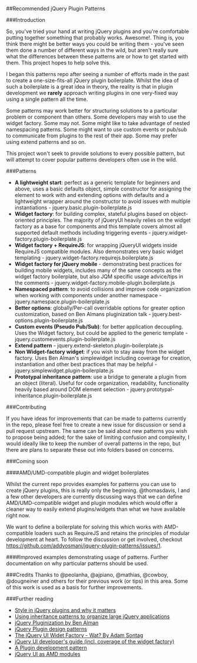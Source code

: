 ##Recommended jQuery Plugin Patterns

###Introduction

So, you've tried your hand at writing jQuery plugins and you're comfortable putting together something that probably works. Awesome!. Thing is, you think there might be better ways you could be writing them - you've seen them done a number of different ways in the wild, but aren't really sure what the differences between these patterns are or how to get started with them. This project hopes to help solve this.

I began this patterns repo after seeing a number of efforts made in the past to create a one-size-fits-all jQuery plugin boilerplate. Whilst the idea of such a boilerplate is a great idea in theory, the reality is that in plugin development we <b>rarely</b> approach writing plugins in one very-fixed way using a single pattern all the time. 

Some patterns may work better for structuring solutions to a particular problem or component than others. Some developers may wish to use the widget factory. Some may not. Some might like to take advantage of nested namespacing patterns.  Some might want to use custom events or pub/sub to communicate from plugins to the rest of their app. Some may prefer using extend patterns and so on.

This project won't seek to provide solutions to every possible pattern, but will attempt to cover popular patterns developers often use in the wild.

###Patterns 

<ul>
<li><strong>A lightweight start</strong>: perfect as a generic template for beginners and above, uses a basic defaults object, simple constructor for assigning the element to work with and extending options with defaults and a lightweight wrapper around the constructor to avoid issues with multiple instantiations - jquery.basic.plugin-boilerplate.js</li>
<li><strong>Widget factory</strong>: for building complex, stateful plugins based on object-oriented principles. The majority of jQueryUI heavily relies on the widget factory as a base for components and this template covers almost all supported default methods including triggering events - jquery.widget-factory.plugin-boilerplate.js</li>
<li><strong>Widget factory + RequireJS</strong>: for wrapping jQueryUI widgets inside RequireJS compatible modules. Also demonstrates very basic widget templating - jquery.widget-factory.requirejs.boilerplate.js</li>
<li><strong>Widget factory for jQuery mobile</strong> - demonstrating best practices for building mobile widgets, includes many of the same concepts as the widget factory boilerplate, but also JQM specific usage advice/tips in the comments - jquery.widget-factory.mobile-plugin.boilerplate.js </li>
<li><strong>Namespaced pattern</strong>: to avoid collisions and improve code organization when working with components under another namespace - jquery.namespace.plugin-boilerplate.js</li>
<li><strong>Better options</strong>: globally/Per-call overridable options for greater option customization, based on Ben Almans pluginization talk - jquery.best-options.plugin-boilerplate.js</li>
<li><strong>Custom events (Pseudo Pub/Sub)</strong>: for better application decoupling. Uses the Widget factory, but could be applied to the generic template - jquery.customevents.plugin-boilerplate.js</li>
<li><strong>Extend pattern</strong> - jquery.extend-skeleton.plugin-boilerplate.js</li>
<li><strong>Non Widget-factory widget</strong>: if you wish to stay away from the widget factory. Uses Ben Alman's simplewidget including coverage for creation, instantiation and other best practices that may be helpful  - jquery.simplewidget.plugin-boilerplate.js</li>
<li><strong>Prototypal inheritance pattern</strong>: use a bridge to generate a plugin from an object (literal). Useful for code organization, readability, functionality heavily based around DOM element selection - jquery.prototypal-inheritance.plugin-boilerplate.js</li>
</ul>


###Contributing

If you have ideas for improvements that can be made to patterns currently in the repo, please feel free to create a new issue for discussion or send a pull request upstream. The same can be said about new patterns you wish to propose being added; for the sake of limiting confusion and complexity, I would ideally like to keep the number of overall patterns in the repo, but there are plans to separate these out into folders based on concerns. 

###Coming soon

####AMD/UMD-compatible plugin and widget boilerplates

Whilst the current repo provides examples for patterns you can use to create jQuery plugins, this is really only the beginning. @thomasdavis, I and a few other developers are currently discussing ways that we can define AMD/UMD-compatible widget and plugin modules which would offer a cleaner way to easily extend plugins/widgets than what we have available right now. 

We want to define a boilerplate for solving this which works with AMD-compatible loaders such as RequireJS and retains the principles of modular development at heart. To follow the discussion or get involved, checkout https://github.com/addyosmani/jquery-plugin-patterns/issues/1.

####Improved examples demonstrating usage of patterns. Further documentation on why particular patterns should be used.

###Credits
Thanks to @peolanha, @ajpiano, @mathias, @cowboy, @dougneiner and others for their previous work (or tips) in this area. Some of this work is used as a basis for further improvements.

###Further reading

<ul>
<li><a href="http://msdn.microsoft.com/en-us/scriptjunkie/ff696759">Style in jQuery plugins and why it matters</a></li>
<li><a href="http://alexsexton.com/?p=51">Using inheritance patterns to organize large jQuery applications</a></li>
<li><a href="http://benalman.com/talks/jquery-pluginization.html">jQuery Pluginization by Ben Alman</a></li>
<li><a href="http://fuelyourcoding.com/jquery-plugin-design-patterns-part-i/">jQuery Plugin design patterns</a></li>
<li><a href="http://ajpiano.com/widgetfactory/#slide1">The jQuery UI Widet Factory - Wat? By Adam Sontag</a></li>
<li><a href="http://docs.jquery.com/UI_Developer_Guide">jQuery UI developer's guide (incl. coverage of the widget factory)</a></li>
<li><a href="http://www.learningjquery.com/2007/10/a-plugin-development-pattern">A Plugin development pattern</a></li>
<li><a href="http://tagneto.blogspot.com/2011/01/jquery-ui-as-amd-modules-for-use-in.html">jQuery UI as AMD modules</a></li>
</ul>

